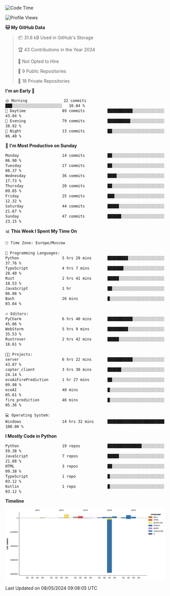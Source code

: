 <!--START_SECTION:waka-->
![Code Time](http://img.shields.io/badge/Code%20Time-317%20hrs%2057%20mins-blue)

![Profile Views](http://img.shields.io/badge/Profile%20Views-0-blue)

**🐱 My GitHub Data** 

> 📦 31.6 kB Used in GitHub's Storage 
 > 
> 🏆 43 Contributions in the Year 2024
 > 
> 🚫 Not Opted to Hire
 > 
> 📜 9 Public Repositories 
 > 
> 🔑 18 Private Repositories 
 > 
**I'm an Early 🐤** 

```text
🌞 Morning                22 commits          ███░░░░░░░░░░░░░░░░░░░░░░   10.84 % 
🌆 Daytime                89 commits          ███████████░░░░░░░░░░░░░░   43.84 % 
🌃 Evening                79 commits          ██████████░░░░░░░░░░░░░░░   38.92 % 
🌙 Night                  13 commits          ██░░░░░░░░░░░░░░░░░░░░░░░   06.40 % 
```
📅 **I'm Most Productive on Sunday** 

```text
Monday                   14 commits          ██░░░░░░░░░░░░░░░░░░░░░░░   06.90 % 
Tuesday                  17 commits          ██░░░░░░░░░░░░░░░░░░░░░░░   08.37 % 
Wednesday                36 commits          ████░░░░░░░░░░░░░░░░░░░░░   17.73 % 
Thursday                 20 commits          ██░░░░░░░░░░░░░░░░░░░░░░░   09.85 % 
Friday                   25 commits          ███░░░░░░░░░░░░░░░░░░░░░░   12.32 % 
Saturday                 44 commits          █████░░░░░░░░░░░░░░░░░░░░   21.67 % 
Sunday                   47 commits          ██████░░░░░░░░░░░░░░░░░░░   23.15 % 
```


📊 **This Week I Spent My Time On** 

```text
🕑︎ Time Zone: Europe/Moscow

💬 Programming Languages: 
Python                   5 hrs 29 mins       █████████░░░░░░░░░░░░░░░░   37.76 % 
TypeScript               4 hrs 7 mins        ███████░░░░░░░░░░░░░░░░░░   28.40 % 
Rust                     2 hrs 41 mins       █████░░░░░░░░░░░░░░░░░░░░   18.53 % 
JavaScript               1 hr                ██░░░░░░░░░░░░░░░░░░░░░░░   06.88 % 
Bash                     26 mins             █░░░░░░░░░░░░░░░░░░░░░░░░   03.04 % 

🔥 Editors: 
PyCharm                  6 hrs 40 mins       ███████████░░░░░░░░░░░░░░   45.86 % 
WebStorm                 5 hrs 9 mins        █████████░░░░░░░░░░░░░░░░   35.53 % 
Rustrover                2 hrs 42 mins       █████░░░░░░░░░░░░░░░░░░░░   18.61 % 

🐱‍💻 Projects: 
server                   6 hrs 22 mins       ███████████░░░░░░░░░░░░░░   43.87 % 
copter_client            3 hrs 30 mins       ██████░░░░░░░░░░░░░░░░░░░   24.14 % 
ecoAiFirePrediction      1 hr 27 mins        ██░░░░░░░░░░░░░░░░░░░░░░░   09.98 % 
ecoAI                    48 mins             █░░░░░░░░░░░░░░░░░░░░░░░░   05.61 % 
fire_prediction          46 mins             █░░░░░░░░░░░░░░░░░░░░░░░░   05.36 % 

💻 Operating System: 
Windows                  14 hrs 32 mins      █████████████████████████   100.00 % 
```

**I Mostly Code in Python** 

```text
Python                   19 repos            ███████████████░░░░░░░░░░   59.38 % 
JavaScript               7 repos             █████░░░░░░░░░░░░░░░░░░░░   21.88 % 
HTML                     3 repos             ██░░░░░░░░░░░░░░░░░░░░░░░   09.38 % 
TypeScript               1 repo              █░░░░░░░░░░░░░░░░░░░░░░░░   03.12 % 
Kotlin                   1 repo              █░░░░░░░░░░░░░░░░░░░░░░░░   03.12 % 
```



**Timeline**

![Lines of Code chart](https://raw.githubusercontent.com/adlemx/adlemx/main/assets/bar_graph.png)


 Last Updated on 08/05/2024 09:08:05 UTC
<!--END_SECTION:waka-->
